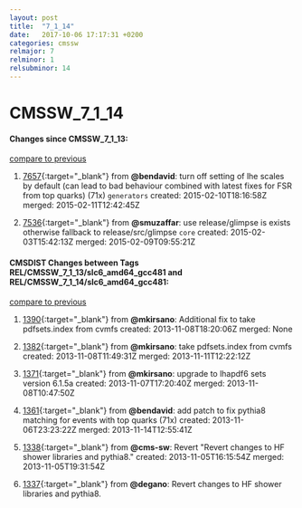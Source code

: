 ```yaml
---
layout: post
title:  "7_1_14"
date:   2017-10-06 17:17:31 +0200
categories: cmssw
relmajor: 7
relminor: 1
relsubminor: 14
---
```


# CMSSW_7_1_14
#### Changes since CMSSW_7_1_13:

[compare to previous](https://github.com/cms-sw/cmssw/compare/CMSSW_7_1_13...CMSSW_7_1_14)



1. [7657](http://github.com/cms-sw/cmssw/pull/7657){:target="_blank"}  from **@bendavid**: turn off setting of lhe scales by default (can lead to bad behaviour combined with latest fixes for FSR from top quarks) (71x) `generators`  created: 2015-02-10T18:16:58Z merged: 2015-02-11T12:42:45Z

1. [7536](http://github.com/cms-sw/cmssw/pull/7536){:target="_blank"}  from **@smuzaffar**: use release/glimpse is exists otherwise fallback to release/src/glimpse `core`  created: 2015-02-03T15:42:13Z merged: 2015-02-09T09:55:21Z

#### CMSDIST Changes between Tags REL/CMSSW_7_1_13/slc6_amd64_gcc481 and REL/CMSSW_7_1_14/slc6_amd64_gcc481:

[compare to previous](https://github.com/cms-sw/cmsdist/compare/REL/CMSSW_7_1_13/slc6_amd64_gcc481...REL/CMSSW_7_1_14/slc6_amd64_gcc481)



1. [1390](http://github.com/cms-sw/cmssw/pull/1390){:target="_blank"}  from **@mkirsano**: Additional fix to take pdfsets.index from cvmfs created: 2013-11-08T18:20:06Z merged: None

1. [1382](http://github.com/cms-sw/cmssw/pull/1382){:target="_blank"}  from **@mkirsano**: take pdfsets.index from cvmfs created: 2013-11-08T11:49:31Z merged: 2013-11-11T12:22:12Z

1. [1371](http://github.com/cms-sw/cmssw/pull/1371){:target="_blank"}  from **@mkirsano**: upgrade to lhapdf6 sets version 6.1.5a created: 2013-11-07T17:20:40Z merged: 2013-11-08T10:47:50Z

1. [1361](http://github.com/cms-sw/cmssw/pull/1361){:target="_blank"}  from **@bendavid**: add patch to fix pythia8 matching for events with top quarks (71x) created: 2013-11-06T23:23:22Z merged: 2013-11-14T12:55:41Z

1. [1338](http://github.com/cms-sw/cmssw/pull/1338){:target="_blank"}  from **@cms-sw**: Revert "Revert changes to HF shower libraries and pythia8." created: 2013-11-05T16:15:54Z merged: 2013-11-05T19:31:54Z

1. [1337](http://github.com/cms-sw/cmssw/pull/1337){:target="_blank"}  from **@degano**: Revert changes to HF shower libraries and pythia8.
